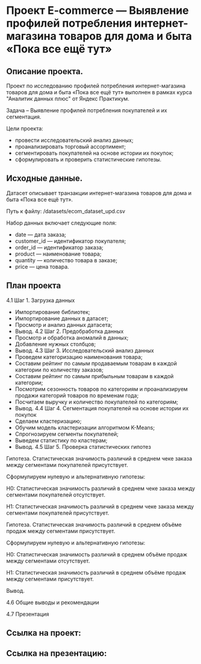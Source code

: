 # Проект E-commerce — Выявление профилей потребления интернет-магазина товаров для дома и быта «Пока все ещё тут»

## Описание проекта.
Проект по исследованию профилей потребления интернет-магазина товаров для дома и быта «Пока все ещё тут» выполнен в рамках курса "Аналитик данных плюс" от Яндекс Практикум.

Задача – Выявление профилей потребления покупателей и их сегментация.

Цели проекта:

* провести исследовательский анализ данных;
* проанализировать торговый ассортимент;
* сегментировать покупателей на основе истории их покупок;
* сформулировать и проверить статистические гипотезы.

## Исходные данные.
Датасет описывает транзакции интернет-магазина товаров для дома и быта «Пока все ещё тут».

Путь к файлу: /datasets/ecom_dataset_upd.csv

Набор данных включает следующие поля:

* date — дата заказа;
* customer_id — идентификатор покупателя;
* order_id — идентификатор заказа;
* product — наименование товара;
* quantity — количество товара в заказе;
* price — цена товара.

## План проекта
4.1  Шаг 1. Загрузка данных
* Импортирование библиотек;
* Импортирование данных в датасет;
* Просмотр и анализ данных датасета;
* Вывод.
4.2  Шаг 2. Предобработка данных
* Просмотр и обработка аномалий в данных;
* Добавление нужных столбцов;
* Вывод.
4.3  Шаг 3. Исследовательский анализ данных
* Проведем категоризацию наименования товара;
* Составим рейтинг по самым продаваемым товарам в каждой категории по количеству заказов;
* Составим рейтинг по самым прибыльным товарам в каждой категории;
* Посмотрим сезонность товаров по категориям и проанализируем продажи категорий товаров по временам года;
* Посчитаем выручку и количество покупателей по категориям;
* Вывод.
4.4  Шаг 4. Сегментация покупателей на основе истории их покупок
* Сделаем кластеризацию;
* Обучим модель кластеризации алгоритмом K-Means;
* Спрогнозируем сегменты покупателей;
* Выведем статистику по кластерам;
* Вывод.
4.5  Шаг 5. Проверка статистических гипотез

Гипотеза. Статистическая значимость различий в среднем чеке заказа между сегментами покупателей присутствует.

Сформулируем нулевую и альтернативную гипотезы:

H0: Статистическая значимость различий в среднем чеке заказа между сегментами покупателей отсутствует.

H1: Статистическая значимость различий в среднем чеке заказа между сегментами покупателей присутствует.

Гипотеза. Статистическая значимость различий в среднем объёме продаж между сегментами присутствует.

Сформулируем нулевую и альтернативную гипотезы:

H0: Статистическая значимость различий в среднем объёме продаж между сегментами отсутствует.

H1: Статистическая значимость различий в среднем объёме продаж между сегментами присутствует.

Вывод.

4.6  Общие выводы и рекомендации

4.7  Презентация

## Ссылка на проект:

## Ссылка на презентацию:

